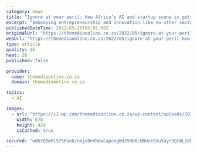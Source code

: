 ```yaml
---
category: news
title: "Ignore at your peril: How Africa’s AI and startup scene is getting ready to change the world"
excerpt: "Embodying entrepreneurship and innovation like no other sector, Africa’s startup ecosystem is blossoming. Innovative thinkers are localising tools such as AI and edge computing, among other technologi"
publishedDateTime: 2022-05-26T05:01:00Z
originalUrl: "https://themediaonline.co.za/2022/05/ignore-at-your-peril-how-africas-ai-and-startup-scene-is-getting-ready-to-change-the-world/"
webUrl: "https://themediaonline.co.za/2022/05/ignore-at-your-peril-how-africas-ai-and-startup-scene-is-getting-ready-to-change-the-world/"
type: article
quality: 26
heat: 26
published: false

provider:
  name: themediaonline.co.za
  domain: themediaonline.co.za

topics:
  - AI

images:
  - url: "https://i1.wp.com/themediaonline.co.za/wp-content/uploads/2022/05/ai-7114793_1920.jpg?fit=678%2C424"
    width: 678
    height: 424
    isCached: true

secured: "w6KYQRmPLSY56vnD/nmjvDnVhbwCapcegWd2VHb6LHBUnk5Vu5ayr3QrWL1OhIe2vYiPhjBn3CAKWz6TKiPVtqGoKAG9UQ2r8kLuOOASVPRFKLPA14DzpKQuqTSN+w3WwDrQ9pKyZ6XhpMuyYTxhF3EMldG31PtlrgtS9dFiSD9m9py3EQEm0TNUQqjHBfReZ59rJG9JPbdxswF6Q+gmJNequmm2ssiiik17NTvQP0zTFAh9qK5dYDbX6JEM4Ndl/SL42diTsu8QAKB+IGd9bwdIQOblzia9nZn2yYbgP4rov76W5ZbOrX7Wyn7/s8tRJ+lF4Zl+KJLTtqjGOBQ7GGOy6R0saOuERNgcTXjGj8w=;tkpLuFaBYcMN6rP0qOFfgg=="
---
```



